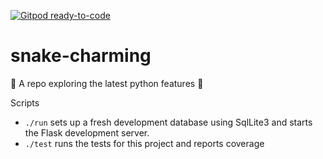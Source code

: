 [![Gitpod ready-to-code](https://img.shields.io/badge/Gitpod-ready--to--code-blue?logo=gitpod)](https://gitpod.io/#https://gitlab.com/EmmaJCline/snake-charming)

# snake-charming
🐍 A repo exploring the latest python features 🐍

Scripts
- `./run` sets up a fresh development database using SqlLite3 and starts the Flask development server.
- `./test` runs the tests for this project and reports coverage 